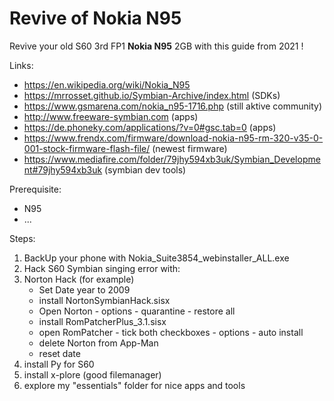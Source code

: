 # Revive of Nokia N95
Revive your old S60 3rd FP1 **Nokia N95** 2GB with this guide from 2021 !

Links:

- https://en.wikipedia.org/wiki/Nokia_N95
- https://mrrosset.github.io/Symbian-Archive/index.html (SDKs)
- https://www.gsmarena.com/nokia_n95-1716.php (still aktive community)
- http://www.freeware-symbian.com (apps)
- https://de.phoneky.com/applications/?v=0#gsc.tab=0 (apps)
- https://www.frendx.com/firmware/download-nokia-n95-rm-320-v35-0-001-stock-firmware-flash-file/ (newest firmware)
- https://www.mediafire.com/folder/79jhy594xb3uk/Symbian_Development#79jhy594xb3uk (symbian dev tools)

Prerequisite:

- N95
- ...

Steps:

1. BackUp your phone with Nokia_Suite3854_webinstaller_ALL.exe
2. Hack S60 Symbian singing error with:
3. Norton Hack (for example)
    - Set Date year to 2009
    - install NortonSymbianHack.sisx
    - Open Norton - options - quarantine - restore all
    - install RomPatcherPlus_3.1.sisx
    - open RomPatcher - tick both checkboxes - options - auto install
    - delete Norton from App-Man
    - reset date
4. install Py for S60
5. install x-plore (good filemanager)
6. explore my "essentials" folder for nice apps and tools
